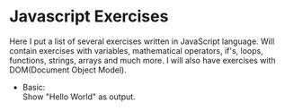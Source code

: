 # Javascript Exercises
Here I put a list of several exercises written in JavaScript language.
Will contain exercises with variables, mathematical operators, if's, loops, functions, strings, arrays and much more. I will also have exercises with DOM(Document Object Model).

- Basic:  
    Show "Hello World" as output.  
